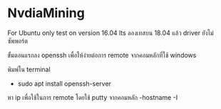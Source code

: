 # NvdiaMining 
For Ubuntu only test on version 16.04 lts ลองเทสบน 18.04 แล้ว driver ยังไม่ซัพพอร์ต

ขั้นตอนแรกลง openssh เพื่อให้ง่ายต่อการ remote จากคอมหลักที่ใช้ windows

พิมพ์ใน terminal
- sudo apt install openssh-server

หา ip เพื่อใช้ในการ remote โดยใช้ putty จากคอมหลัก
-hostname -I
